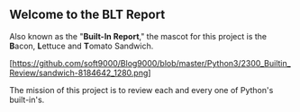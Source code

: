 ## Welcome to the BLT Report

Also known as the "**Built-In Report**," the mascot for this project is the **B**acon, **L**ettuce and **T**omato Sandwich.

[https://github.com/soft9000/Blog9000/blob/master/Python3/2300_Builtin_Review/sandwich-8184642_1280.png]

The mission of this project is to review each and every one of Python's built-in's.

